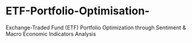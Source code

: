 # ETF-Portfolio-Optimisation-
Exchange-Traded Fund (ETF) Portfolio Optimization through Sentiment &amp;  Macro Economic Indicators Analysis
